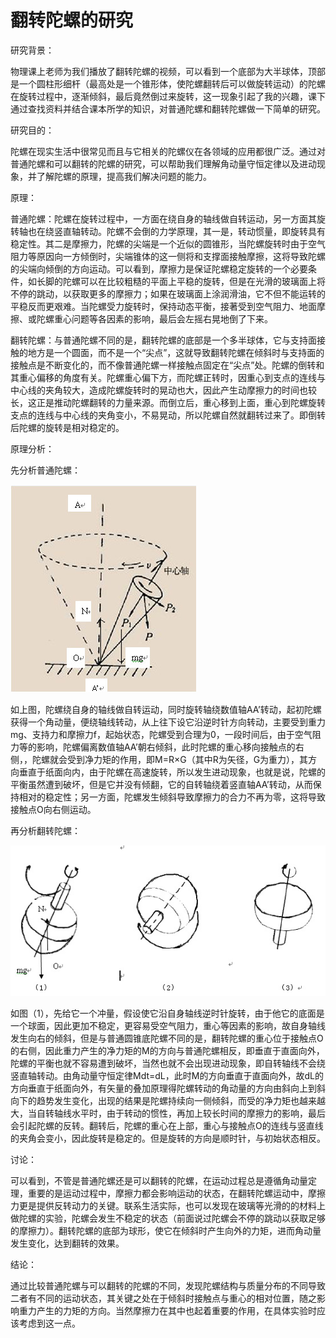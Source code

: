# 翻转陀螺的研究

研究背景：

物理课上老师为我们播放了翻转陀螺的视频，可以看到一个底部为大半球体，顶部是一个圆柱形细杆（最高处是一个锥形体，使陀螺翻转后可以做旋转运动）的陀螺在旋转过程中，逐渐倾斜，最后竟然倒过来旋转，这一现象引起了我的兴趣，课下通过查找资料并结合课本所学的知识，对普通陀螺和翻转陀螺做一下简单的研究。

研究目的：

陀螺在现实生活中很常见而且与它相关的陀螺仪在各领域的应用都很广泛。通过对普通陀螺和可以翻转的陀螺的研究，可以帮助我们理解角动量守恒定律以及进动现象，并了解陀螺的原理，提高我们解决问题的能力。

原理：

普通陀螺：陀螺在旋转过程中，一方面在绕自身的轴线做自转运动，另一方面其旋转轴也在绕竖直轴转动。陀螺不会倒的力学原理，其一是，转动惯量，即旋转具有稳定性。其二是摩擦力，陀螺的尖端是一个近似的圆锥形，当陀螺旋转时由于空气阻力等原因向一方倾倒时，尖端锥体的这一侧将和支撑面接触摩擦，这将导致陀螺的尖端向倾倒的方向运动。可以看到，摩擦力是保证陀螺稳定旋转的一个必要条件，如长脚的陀螺可以在比较粗糙的平面上平稳的旋转，但是在光滑的玻璃面上将不停的跳动，以获取更多的摩擦力；如果在玻璃面上涂润滑油，它不但不能运转的平稳反而更艰难。当陀螺受力旋转时，保持动态平衡，接著受到空气阻力、地面摩擦、或陀螺重心问题等各因素的影响，最后会左摇右晃地倒了下来。

翻转陀螺：与普通陀螺不同的是，翻转陀螺的底部是一个多半球体，它与支持面接触的地方是一个圆面，而不是一个“尖点”，这就导致翻转陀螺在倾斜时与支持面的接触点是不断变化的，而不像普通陀螺一样接触点固定在“尖点”处。陀螺的倒转和其重心偏移的角度有关。陀螺重心偏下方，而陀螺正转时，因重心到支点的连线与中心线的夹角较大，造成陀螺旋转时的晃动也大，因此产生动摩擦力的时间也较长，这正是推动陀螺翻转的力量来源。而倒立后，重心移到上面，重心到陀螺旋转支点的连线与中心线的夹角变小，不易晃动，所以陀螺自然就翻转过来了。即倒转后陀螺的旋转是相对稳定的。

原理分析：

先分析普通陀螺：

![](assets/20130721-1.jpeg)

如上图，陀螺绕自身的轴线做自转运动，同时旋转轴绕数值轴AA’转动，起初陀螺获得一个角动量，便绕轴线转动，从上往下设它沿逆时针方向转动，主要受到重力mg、支持力和摩擦力f，起始状态，陀螺受到合理为0，一段时间后，由于空气阻力等的影响，陀螺偏离数值轴AA’朝右倾斜，此时陀螺的重心移向接触点的右侧，，陀螺就会受到净力矩的作用，即M=R×G（其中R为矢径，G为重力），其方向垂直于纸面向内，由于陀螺在高速旋转，所以发生进动现象，也就是说，陀螺的平衡虽然遭到破坏，但是它并没有倾翻，它的自转轴绕着竖直轴AA’转动，从而保持相对的稳定性；另一方面，陀螺发生倾斜导致摩擦力的合力不再为零，这将导致接触点O向右侧运动。

再分析翻转陀螺：

![](assets/20130721-2.jpeg)

如图（1），先给它一个冲量，假设使它沿自身轴线逆时针旋转，由于他它的底面是一个球面，因此更加不稳定，更容易受空气阻力，重心等因素的影响，故自身轴线发生向右的倾斜，但是与普通圆锥底陀螺不同的是，翻转陀螺的重心位于接触点O的右侧，因此重力产生的净力矩的M的方向与普通陀螺相反，即垂直于直面向外，陀螺的平衡也就不容易遭到破坏，当然也就不会出现进动现象，即自转轴线不会绕竖直轴转动。由角动量守恒定律Mdt=dL，此时M的方向垂直于直面向外，故dL的方向垂直于纸面向外，有矢量的叠加原理得陀螺转动的角动量的方向由斜向上到斜向下的趋势发生变化，出现的结果是陀螺持续向一侧倾斜，而受的净力矩也越来越大，当自转轴线水平时，由于转动的惯性，再加上较长时间的摩擦力的影响，最后会引起陀螺的反转。翻转后，陀螺的重心在上部，重心与接触点O的连线与竖直线的夹角会变小，因此旋转是稳定的。但是旋转的方向是顺时针，与初始状态相反。

讨论：

可以看到，不管是普通陀螺还是可以翻转的陀螺，在运动过程总是遵循角动量定理，重要的是运动过程中，摩擦力都会影响运动的状态，在翻转陀螺运动中，摩擦力更是提供反转动力的关键。联系生活实际，也可以发现在玻璃等光滑的的材料上做陀螺的实验，陀螺会发生不稳定的状态（前面说过陀螺会不停的跳动以获取足够的摩擦力）。翻转陀螺的底部为球形，使它在倾斜时产生向外的力矩，进而角动量发生变化，达到翻转的效果。

结论：

通过比较普通陀螺与可以翻转的陀螺的不同，发现陀螺结构与质量分布的不同导致二者有不同的运动状态，其关键之处在于倾斜时接触点与重心的相对位置，随之影响重力产生的力矩的方向。当然摩擦力在其中也起着重要的作用，在具体实验时应该考虑到这一点。